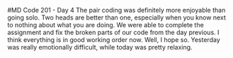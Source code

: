 #MD Code 201 - Day 4
The pair coding was definitely more enjoyable than going solo. Two heads are better than one, especially when you know next to nothing about what you are doing. We were able to complete the assignment and fix the broken parts of our code from the day previous. I think everything is in good working order now. Well, I hope so. Yesterday was really emotionally difficult, while today was pretty relaxing. 
